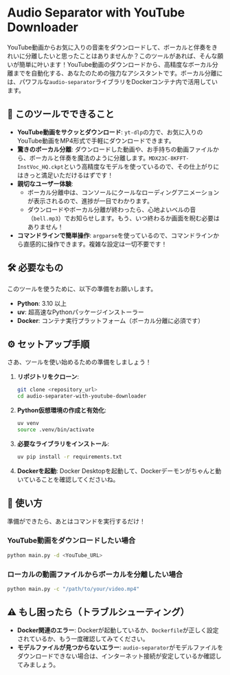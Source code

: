 # Audio Separator with YouTube Downloader

YouTube動画からお気に入りの音楽をダウンロードして、ボーカルと伴奏をきれいに分離したいと思ったことはありませんか？このツールがあれば、そんな願いが簡単に叶います！YouTube動画のダウンロードから、高精度なボーカル分離までを自動化する、あなたのための強力なアシスタントです。ボーカル分離には、パワフルな`audio-separator`ライブラリをDockerコンテナ内で活用しています。

## 🚀 このツールでできること

*   **YouTube動画をサクッとダウンロード**: `yt-dlp`の力で、お気に入りのYouTube動画をMP4形式で手軽にダウンロードできます。
*   **驚きのボーカル分離**: ダウンロードした動画や、お手持ちの動画ファイルから、ボーカルと伴奏を魔法のように分離します。`MDX23C-8KFFT-InstVoc_HQ.ckpt`という高精度なモデルを使っているので、その仕上がりにはきっと満足いただけるはずです！
*   **親切なユーザー体験**:
    *   ボーカル分離中は、コンソールにクールなローディングアニメーションが表示されるので、進捗が一目でわかります。
    *   ダウンロードやボーカル分離が終わったら、心地よいベルの音（`bell.mp3`）でお知らせします。もう、いつ終わるか画面を睨む必要はありません！
*   **コマンドラインで簡単操作**: `argparse`を使っているので、コマンドラインから直感的に操作できます。複雑な設定は一切不要です！

## 🛠️ 必要なもの

このツールを使うために、以下の準備をお願いします。

*   **Python**: 3.10 以上
*   **uv**: 超高速なPythonパッケージインストーラー
*   **Docker**: コンテナ実行プラットフォーム（ボーカル分離に必須です）

## ⚙️ セットアップ手順

さあ、ツールを使い始めるための準備をしましょう！

1.  **リポジトリをクローン**:
    ```bash
    git clone <repository_url>
    cd audio-separater-with-youtube-downloader
    ```

2.  **Python仮想環境の作成と有効化**:
    ```bash
    uv venv
    source .venv/bin/activate
    ```

3.  **必要なライブラリをインストール**:
    ```bash
    uv pip install -r requirements.txt
    ```

4.  **Dockerを起動**:
    Docker Desktopを起動して、Dockerデーモンがちゃんと動いていることを確認してくださいね。

## 🚀 使い方

準備ができたら、あとはコマンドを実行するだけ！

### YouTube動画をダウンロードしたい場合

```bash
python main.py -d <YouTube_URL>
```

### ローカルの動画ファイルからボーカルを分離したい場合

```bash
python main.py -c "/path/to/your/video.mp4"
```

## ⚠️ もし困ったら（トラブルシューティング）

*   **Docker関連のエラー**: Dockerが起動しているか、`Dockerfile`が正しく設定されているか、もう一度確認してみてください。
*   **モデルファイルが見つからないエラー**: `audio-separator`がモデルファイルをダウンロードできない場合は、インターネット接続が安定しているか確認してみましょう。
